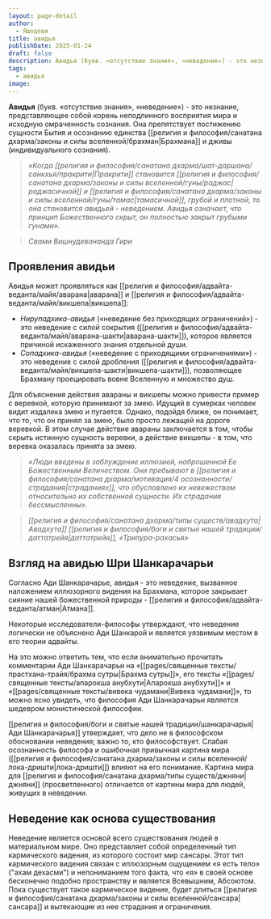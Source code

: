 ```yaml
---
layout: page-detail
author:
  - Яшодеви
title: авидья
publishDate: 2025-01-24
draft: false
description: Авидья (букв. «отсутствие знания», «неведение») - это незнание, представляющее собой корень неподлинного восприятия мира и исходную омраченность сознания. Она препятствует постижению сущности Бытия и осознанию единства Брахмана и дживы (индивидуального сознания).
tags:
  - авидья
image:
---
```

**Авидья** (букв. «отсутствие знания», «неведение») - это незнание, представляющее собой корень неподлинного восприятия мира и исходную омраченность сознания. Она препятствует постижению сущности Бытия и осознанию единства [[религия и философия/санатана дхарма/законы и силы вселенной/брахман|Брахмана]] и дживы (индивидуального сознания).

>*«Когда [[религия и философия/санатана дхарма/шат-даршана/санкхья/пракрити|Пракрити]] становится [[религия и философия/санатана дхарма/законы и силы вселенной/гуны/раджас|раджасичной]] и [[религия и философия/санатана дхарма/законы и силы вселенной/гуны/тамас|тамасичной]], грубой и плотной, то она становится авидьей - неведением. Авидья означает, что принцип Божественного скрыт, он полностью закрыт грубыми гунами».*

>*Свами Вишнудевананда Гири*


## Проявления авидьи
Авидья может проявляться как [[религия и философия/адвайта-веданта/майя/аварана|аварана]] и [[религия и философия/адвайта-веданта/майя/викшепа|викшепа]]:

- *Нирупадхика-авидья* («неведение без приходящих ограничений») - это неведение с силой сокрытия ([[религия и философия/адвайта-веданта/майя/аварана-шакти|аварана-шакти]]), которое является причиной искаженного знания отдельной души.
- *Сопадхика-авидья* («неведение с приходящими ограничениями») - это неведение с силой дробления ([[религия и философия/адвайта-веданта/майя/викшепа-шакти|викшепа-шакти]]), позволяющее Брахману проецировать вовне Вселенную и множество душ.

Для объяснения действия авараны и викшепы можно привести пример с веревкой, которую принимают за змею. Идущий в сумерках человек видит издалека змею и пугается. Однако, подойдя ближе, он понимает, что то, что он принял за змею, было просто лежащей на дороге веревкой. В этом случае действие авараны заключается в том, чтобы скрыть истинную сущность веревки, а действие викшепы - в том, что веревка оказалась принята за змею.

>*«Люди введены в заблуждение иллюзией, наброшенной Ее Божественным Величеством. Они пребывают в [[религия и философия/санатана дхарма/мотивация/4 осознанности/страдания|страданиях]], что обусловлено их невежеством относительно их собственной сущности. Их страдания бессмысленны».*     

>*[[религия и философия/санатана дхарма/типы существ/авадхута|Авадхута]] [[религия и философия/боги и святые нашей традиции/даттатрейя|даттатрейя]], «Трипура-рахасья»*
## Взгляд на авидью Шри Шанкарачарьи
Согласно Ади Шанкарачарье, авидья - это неведение, вызванное наложением иллюзорного видения на Брахмана, которое закрывает сияние нашей божественной природы - [[религия и философия/адвайта-веданта/атман|Атмана]]. 

Некоторые исследователи-философы утверждают, что неведение логически не объяснено Ади Шанкарой и является уязвимым местом в его теории адвайты.

На это можно ответить тем, что если внимательно прочитать комментарии Ади Шанкарачарьи на «[[pages/священные тексты/прастхана-трайя/брахма сутры|Брахма сутры]]», его тексты «[[pages/священные тексты/апарокша анубхути|Апарокша анубхути]]» и «[[pages/священные тексты/вивека чудамани|Вивека чудамани]]», то можно ясно увидеть, что философия Ади Шанкарачарьи является шедевром монистической философии.

[[религия и философия/боги и святые нашей традиции/шанкарачарья|Ади Шанкарачарья]] утверждает, что дело не в философском обосновании неведения; важно то, кто философствует. Слабая осознанность философа и ошибочная привычная картина мира ([[религия и философия/санатана дхарма/законы и силы вселенной/лока-дришти|лока-дришти]]) влияют на его понимание. Картина мира для [[религия и философия/санатана дхарма/типы существ/джняни|джняни]] (просветленного) отличается от картины мира для людей, живущих в неведении.

## Неведение как основа существования
Неведение является основой всего существования людей в материальном мире. Оно представляет собой определенный тип кармического видения, из которого состоит мир сансары. Этот тип кармического видения связан с иллюзорным ощущением «я есть тело» ("ахам дехасми") и непониманием того факта, что «я» в своей основе бесконечно подобно пространству и является Всевышним, Абсоютом. Пока существует такое кармическое видение, будет длиться [[религия и философия/санатана дхарма/законы и силы вселенной/сансара|сансара]] и вытекающие из нее страдания и ограничения.